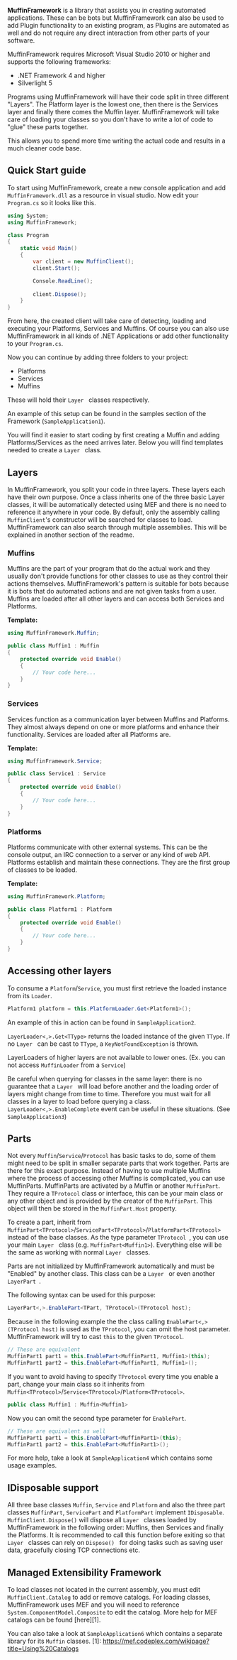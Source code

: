 **MuffinFramework** is a library that assists you in creating automated applications. These can be bots but MuffinFramework can also be used to add Plugin functionality to an existing program, as Plugins are automated as well and do not require any direct interaction from other parts of your software.

MuffinFramework requires Microsoft Visual Studio 2010 or higher and supports the following frameworks:

- .NET Framework 4 and higher
- Silverlight 5

Programs using MuffinFramework will have their code split in three different "Layers". The Platform layer is the lowest one, then there is the Services layer and finally there comes the Muffin layer. MuffinFramework will take care of loading your classes so you don't have to write a lot of code to "glue" these parts together. 

This allows you to spend more time writing the actual code and results in a much cleaner code base.

## Quick Start guide
To start using MuffinFramework, create a new console application and add ```MuffinFramework.dll``` as a resource in visual studio.
Now edit your ```Program.cs``` so it looks like this.

```csharp
using System;
using MuffinFramework;

class Program
{
    static void Main()
    {
        var client = new MuffinClient();
        client.Start();

        Console.ReadLine();
        
        client.Dispose();
    }
}
```
From here, the created client will take care of detecting, loading and executing your Platforms, Services and Muffins. Of course you can also use MuffinFramework in all kinds of .NET Applications or add other functionality to your ```Program.cs```.

Now you can continue by adding three folders to your project:

- Platforms
- Services
- Muffins

These will hold their  ```Layer ``` classes respectively.

An example of this setup can be found in the samples section of the Framework (```SampleApplication1```).

You will find it easier to start coding by first creating a Muffin and adding Platforms/Services as the need arrives later. Below you will find templates needed to create a  ```Layer ``` class.

## Layers
In MuffinFramework, you split your code in three layers. These layers each have their own purpose. Once a class inherits one of the three basic Layer classes, it will be automatically detected using MEF and there is no need to reference it anywhere in your code. By default, only the assembly calling ```MuffinClient```'s constructor will be searched for classes to load. MuffinFramework can also search through multiple assemblies. This will be explained in another section of the readme.


### Muffins
Muffins are the part of your program that do the actual work and they usually don't provide functions for other classes to use as they control their actions themselves. MuffinFramework's pattern is suitable for bots because it is bots that do automated actions and are not given tasks from a user. Muffins are loaded after all other layers and can access both Services and Platforms. 

**Template:**
```csharp
using MuffinFramework.Muffin;

public class Muffin1 : Muffin
{
    protected override void Enable()
    {
        // Your code here...
    }
}
```

### Services
Services function as a communication layer between Muffins and Platforms. They almost always depend on one or more platforms and enhance their functionality. Services are loaded after all Platforms are.

**Template:**
```csharp
using MuffinFramework.Service;

public class Service1 : Service
{
    protected override void Enable()
    {
        // Your code here...
    }
}
```

### Platforms
Platforms communicate with other external systems. This can be the console output, an IRC connection to a server or any kind of web API. Platforms establish and maintain these connections. They are the first group of classes to be loaded.

**Template:**
```csharp
using MuffinFramework.Platform;

public class Platform1 : Platform
{
    protected override void Enable()
    {
        // Your code here...
    }
}
```

## Accessing other layers
To consume a ```Platform```/```Service```, you must first retrieve the loaded instance from its ```Loader```.
```csharp
Platform1 platform = this.PlatformLoader.Get<Platform1>();
```

An example of this in action can be found in ```SampleApplication2```.

 ```LayerLoader<,>.Get<TType>``` returns the loaded instance of the given ```TType```. If no  ```Layer ``` can be cast to ```TType```, a ```KeyNotFoundException``` is thrown.

LayerLoaders of higher layers are not available to lower ones. (Ex. you can not access ```MuffinLoader``` from a ```Service```)

Be careful when querying for classes in the same layer: there is no guarantee that a  ```Layer ``` will load before another and the loading order of layers might change from time to time. Therefore you must wait for all classes in a layer to load before querying a class. ```LayerLoader<,>.EnableComplete``` event can be useful in these situations. (See ```SampleApplication3```)

## Parts
Not every ```Muffin```/```Service```/```Protocol``` has basic tasks to do, some of them might need to be split in smaller separate parts that work together. Parts are there for this exact purpose. Instead of having to use multiple Muffins where the process of accessing other Muffins is complicated, you can use MuffinParts. MuffinParts are activated by a Muffin or another ```MuffinPart```.
They require a ```TProtocol``` class or interface, this can be your main class or any other object and is provided by the creator of the ```MuffinPart```. This object will then be stored in the ```MuffinPart.Host``` property.

To create a part, inherit from ```MuffinPart<TProtocol>```/```ServicePart<TProtocol>```/```PlatformPart<TProtocol>``` instead of  the base classes. As the type parameter  ```TProtocol ```, you can use your main  ```Layer ``` class (e.g. ```MuffinPart<Muffin1>```). Everything else will be the same as working with normal  ```Layer ``` classes.

Parts are not initialized by MuffinFramework automatically and must be "Enabled" by another class. This class can be a  ```Layer ``` or even another  ```LayerPart ```.

The following syntax can be used for this purpose:
```csharp
LayerPart<,>.EnablePart<TPart, TProtocol>(TProtocol host);
```

Because in the following example the the class calling ```EnablePart<,>(TProtocol host)``` is used as the ```TProtocol```, you can omit the host parameter. MuffinFramework will try to cast ```this``` to the given ```TProtocol```.
```csharp
// These are equivalent
MuffinPart1 part1 = this.EnablePart<MuffinPart1, Muffin1>(this);
MuffinPart1 part2 = this.EnablePart<MuffinPart1, Muffin1>();
```

If you want to avoid having to specify ```TProtocol``` every time you enable a part, change your main class so it inherits from ```Muffin<TProtocol>```/```Service<TProtocol>```/```Platform<TProtocol>```. 

```csharp
public class Muffin1 : Muffin<Muffin1>
```
Now you can omit the second type parameter for ```EnablePart```.

```csharp
// These are equivalent as well
MuffinPart1 part1 = this.EnablePart<MuffinPart1>(this);
MuffinPart1 part2 = this.EnablePart<MuffinPart1>();
```
For more help, take a look at ```SampleApplication4``` which contains some usage examples.

## IDisposable support
All three base classes ```Muffin```, ```Service``` and ```Platform``` and also the three part classes ```MuffinPart```, ```ServicePart``` and ```PlatformPart``` implement ```IDisposable```. 
```MuffinClient.Dispose()``` will dispose all  ```Layer ``` classes loaded by MuffinFramework in the following order: Muffins, then Services and finally the Platforms. It is recommended to call this function before exiting so that  ```Layer ``` classes can rely on  ```Dispose() ``` for doing tasks such as saving user data, gracefully closing TCP connections etc.

## Managed Extensibility Framework
To load classes not located in the current assembly, you must edit ```MuffinClient.Catalog``` to add or remove catalogs. For loading classes, MuffinFramework uses MEF and you will need to reference ```System.ComponentModel.Composite``` to edit the catalog. More help for MEF catalogs can be found [here][1]. 

You can also take a look at ```SampleApplication6``` which contains a separate library for its ```Muffin``` classes.
  [1]: https://mef.codeplex.com/wikipage?title=Using%20Catalogs 
